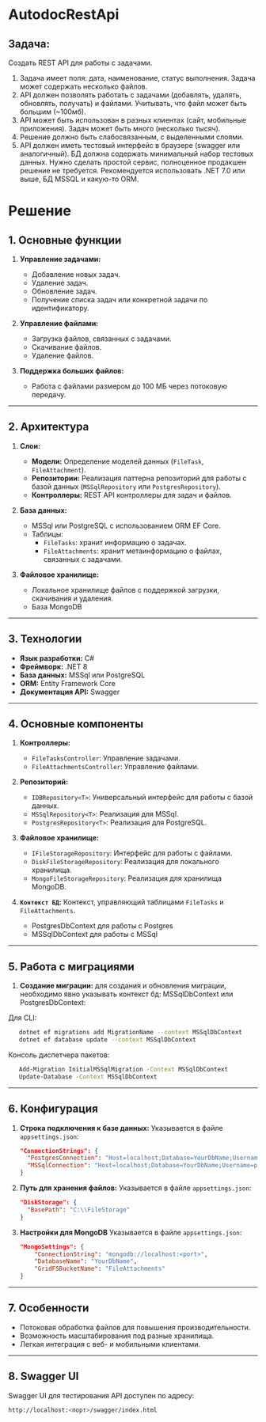# AutodocRestApi

## **Задача:**

Создать REST API для работы с задачами.
1. Задача имеет поля: дата, наименование, статус выполнения. Задача может содержать
несколько файлов.
2. API должен позволять работать с задачами (добавлять, удалять, обновлять, получать) и
файлами. Учитывать, что файл может быть большим (~100мб).
3. API может быть использован в разных клиентах (сайт, мобильные приложения). Задач может
быть много (несколько тысяч).
4. Решение должно быть слабосвязанным, с выделенными слоями.
5. API должен иметь тестовый интерфейс в браузере (swagger или аналогичный). БД должна
содержать минимальный набор тестовых данных.
Нужно сделать простой сервис, полноценное продакшен решение не требуется.
Рекомендуется использовать .NET 7.0 или выше, БД MSSQL и какую-то ORM.

# **Решение**

## 1. Основные функции
1. **Управление задачами:**
   - Добавление новых задач.
   - Удаление задач.
   - Обновление задач.
   - Получение списка задач или конкретной задачи по идентификатору.

2. **Управление файлами:**
   - Загрузка файлов, связанных с задачами.
   - Скачивание файлов.
   - Удаление файлов.

3. **Поддержка больших файлов:**
   - Работа с файлами размером до 100 МБ через потоковую передачу.

---

## 2. Архитектура
1. **Слои:**
   - **Модели:** Определение моделей данных (`FileTask`, `FileAttachment`).
   - **Репозитории:** Реализация паттерна репозиторий для работы с базой данных (`MSSqlRepository` или `PostgresRepository`).
   - **Контроллеры:** REST API контроллеры для задач и файлов.

2. **База данных:**
   - MSSql или PostgreSQL с использованием ORM EF Core.
   - Таблицы:
     - `FileTasks`: хранит информацию о задачах.
     - `FileAttachments`: хранит метаинформацию о файлах, связанных с задачами.

3. **Файловое хранилище:**
   - Локальное хранилище файлов с поддержкой загрузки, скачивания и удаления.
   - База MongoDB

---

## 3. Технологии
- **Язык разработки:** C#
- **Фреймворк:** .NET 8
- **База данных:** MSSql или PostgreSQL
- **ORM:** Entity Framework Core
- **Документация API:** Swagger

---

## 4. Основные компоненты
1. **Контроллеры:**
   - `FileTasksController`: Управление задачами.
   - `FileAttachmentsController`: Управление файлами.

2. **Репозиторий:**
   - `IDBRepository<T>`: Универсальный интерфейс для работы с базой данных.
   - `MSSqlRepository<T>`: Реализация для MSSql.
   - `PostgresRepository<T>`: Реализация для PostgreSQL.

3. **Файловое хранилище:**
   - `IFileStorageRepository`: Интерфейс для работы с файлами.
   - `DiskFileStorageRepository`: Реализация для локального хранилища.
   - `MongoFileStorageRepository`: Реализация для хранилища MongoDB.

4. **`Контекст БД`:**
   Контекст, управляющий таблицами `FileTasks` и `FileAttachments`.
   - PostgresDbContext для работы с Postgres
   - MSSqlDbContext для работы с MSSql

---

## 5. Работа с миграциями
1. **Создание миграции:**
для создания и обновления миграции, необходимо явно указывать контекст бд: MSSqlDbContext или PostgresDbContext:

Для CLI:

```bash
   dotnet ef migrations add MigrationName --context MSSqlDbContext
   dotnet ef database update --context MSSqlDbContext
```

Консоль диспетчера пакетов:

```bash
   Add-Migration InitialMSSqlMigration -Context MSSqlDbContext
   Update-Database -Context MSSqlDbContext
```

---

## 6. Конфигурация
1. **Строка подключения к базе данных:**
   Указывается в файле `appsettings.json`:
   ```json
   "ConnectionStrings": {
     "PostgresConnection": "Host=localhost;Database=YourDbName;Username=postgres;Password=yourpassword",
     "MSSqlConnection": "Host=localhost;Database=YourDbName;Username=postgres;Password=yourpassword;TrustServerCertificate=True"
   }

2. **Путь для хранения файлов:**
   Указывается в файле `appsettings.json`:
   ```json
   "DiskStorage": {
     "BasePath": "C:\\FileStorage"
   }

3. **Настройки для MongoDB**
   Указывается в файле `appsettings.json`:
   ```json
   "MongoSettings": {
       "ConnectionString": "mongodb://localhost:<port>",
       "DatabaseName": "YourDbName",
       "GridFSBucketName": "FileAttachments"
   }
---

## 7. Особенности
  - Потоковая обработка файлов для повышения производительности.
  - Возможность масштабирования под разные хранилища.
  - Легкая интеграция с веб- и мобильными клиентами.

---

## 8. Swagger UI
Swagger UI для тестирования API доступен по адресу:
   ```bash
   http://localhost:<порт>/swagger/index.html
